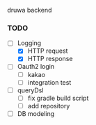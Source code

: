 druwa backend 

### TODO

- [ ] Logging
  - [x] HTTP request 
  - [x] HTTP response  
- [ ] Oauth2 login 
  - [ ] kakao
  - [ ] integration test
- [ ] queryDsl
  - [ ] fix gradle build script 
  - [ ] add repository
- [ ] DB modeling   